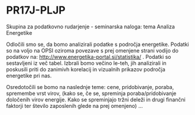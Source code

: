 # PR17J-PLJP
Skupina za podatkovno rudarjenje - seminarska naloga: tema Analiza Energetike

Odločili smo se, da bomo analizirali podatke s področja energetike. Podatki   
so na voljo na OPSI oziroma povezave s prej omenjene strani vodijo do podatkov na: http://www.energetika-portal.si/statistika/ . 
Podatki so sestavljeni iz več tabel. Izbrali bomo večino le-teh, jih analizirali in  
poskusili priti do zanimivh korelacij in vizualnih prikazov področja energetike pri nas.

Osredotočili se bomo na naslednje teme: cene, pridobivanje, poraba, spremembe vrst virov, (kako se, če se, spreminja poraba/pridobivanje določenih virov energije. Kako se spreminjajo tržni deleži in drugi finančni faktorji ter število zaposlenih glede na prej omenjeno) ...

